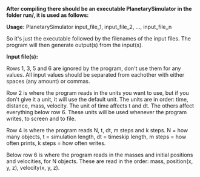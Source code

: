 **After compiling there should be an executable PlanetarySimulator in the folder run/, it is used as follows:**

**Usage:** PlanetarySimulator input_file_1, input_file_2, ..., input_file_n

So it's just the executable followed by the filenames of the input files.
The program will then generate output(s) from the input(s).

**Input file(s):**

Rows 1, 3, 5 and 6 are ignored by the program, don't use them for any values.
All input values should be separated from eachother with either spaces (any amount) or commas.

Row 2 is where the program reads in the units you want to use, but if you don't give it a unit,
it will use the default unit. The units are in order: time, distance, mass, velocity.
The unit of time affects t and dt. The others affect everything below row 6. 
These units will be used whenever the program writes, to screen and to file.

Row 4 is where the program reads N, t, dt, m steps and k steps. N = how many objects, 
t = simulation length, dt = timeskip length, m steps = how often prints, k steps = how often writes.

Below row 6 is where the program reads in the masses and initial positions and velocities,
for N objects. These are read in the order: mass, position(x, y, z), velocity(x, y, z).
